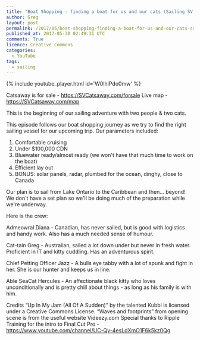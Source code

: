 ```yaml
---
title: "Boat Shopping - finding a boat for us and our cats (Sailing SV Catsaway) - Ep. 02"
author: Greg
layout: post
permalink: /2017/05/boat-shopping-finding-a-boat-for-us-and-our-cats-sailing-sv-catsaway-ep-02
published_at: 2017-05-30 02:49:31 UTC
comments: True
licence: Creative Commons
categories:
  - YouTube
tags:
  - sailing
---
```


{% include youtube_player.html id='W0lhlPdo0mw' %}

Catsaway is for sale - https://SVCatsaway.com/forsale
Live map - https://SVCatsaway.com/map

This is the beginning of our sailing adventure with two people & two cats.

This episode follows our boat shopping journey as we try to find the right sailing vessel for our upcoming trip.  Our parameters included:
1) Comfortable cruising
2) Under $100,000 CDN
3) Bluewater ready/almost ready (we won't have that much time to work on the boat)
4) Efficient lay out
5) BONUS: solar panels, radar, plumbed for the ocean, dinghy, close to Canada

Our plan is to sail from Lake Ontario to the Caribbean and then... beyond!  We don't have a set plan so we'll be doing much of the preparation while we're underway.

Here is the crew:

Admeowral Diana - Canadian, has never sailed, but is good with logistics and handy work.  Also has a much needed sense of humour.

Cat-tain Greg - Australian, sailed a lot down under but never in fresh water.  Proficient in IT and kitty cuddling.  Has an adventurous spirit.

Chief Petting Officer Jazz - A bulls eye tabby with a lot of spunk and fight in her.  She is our hunter and keeps us in line.  

Able SeaCat Hercules - An affectionate black kitty who loves unconditionally and is pretty chill about things - as long as his family is with him.

Credits
“Up In My Jam (All Of A Sudden)” by the talented Kubbi is licensed under a  Creative Commons License.
“Waves and footprints” from opening scene is from the useful website Videezy.com
Special thanks to Ripple Training for the intro to Final Cut Pro - https://www.youtube.com/channel/UC-Qy-4esLdXmO1F6k5kz0Qg

